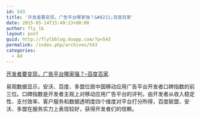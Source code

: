 ```yaml
---
id: 543
title: '开发者要变现，广告平台哪家强？&#8211;百度百家'
date: 2015-05-14T15:49:13+00:00
author: fly_lb
layout: post
guid: http://flylbblog.duapp.com/?p=543
permalink: /index.php/archives/543
categories:
  - Ad
---
```

[开发者要变现，广告平台哪家强？&#8211;百度百家](http://luochao.baijia.baidu.com/article/32311).

易观数据显示，安沃、百度、多盟位居中国移动应用广告平台开发者口碑指数的前三位。口碑指数是开发者主观上对移动应用广告平台的评判，由开发者从收入稳定性、支付效率、客户服务和数据透明度四个维度对平台打分所得，百度联盟、安沃、多盟在服务实力上表现较好，获得开发者们的信赖。